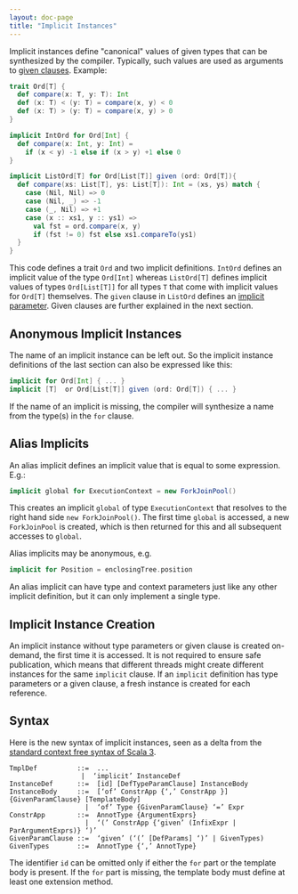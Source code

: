 ```yaml
---
layout: doc-page
title: "Implicit Instances"
---
```


Implicit instances define "canonical" values of given types
that can be synthesized by the compiler. Typically, such values are
used as arguments to [given clauses](./inferable-params.html). Example:
```scala
trait Ord[T] {
  def compare(x: T, y: T): Int
  def (x: T) < (y: T) = compare(x, y) < 0
  def (x: T) > (y: T) = compare(x, y) > 0
}

implicit IntOrd for Ord[Int] {
  def compare(x: Int, y: Int) =
    if (x < y) -1 else if (x > y) +1 else 0
}

implicit ListOrd[T] for Ord[List[T]] given (ord: Ord[T]){
  def compare(xs: List[T], ys: List[T]): Int = (xs, ys) match {
    case (Nil, Nil) => 0
    case (Nil, _) => -1
    case (_, Nil) => +1
    case (x :: xs1, y :: ys1) =>
      val fst = ord.compare(x, y)
      if (fst != 0) fst else xs1.compareTo(ys1)
  }
}
```
This code defines a trait `Ord` and two implicit definitions. `IntOrd` defines
an implicit value of the type `Ord[Int]` whereas `ListOrd[T]` defines implicit values of types `Ord[List[T]]`
for all types `T` that come with implicit values for `Ord[T]` themselves.
The `given` clause in `ListOrd` defines an [implicit parameter](./inferable-params.html).
Given clauses are further explained in the next section.

## Anonymous Implicit Instances

The name of an implicit instance can be left out. So the implicit instance definitions
of the last section can also be expressed like this:
```scala
implicit for Ord[Int] { ... }
implicit [T]  or Ord[List[T]] given (ord: Ord[T]) { ... }
```
If the name of an implicit is missing, the compiler will synthesize a name from
the type(s) in the `for` clause.

## Alias Implicits

An alias implicit defines an implicit value that is equal to some expression. E.g.:
```scala
implicit global for ExecutionContext = new ForkJoinPool()
```
This creates an implicit `global` of type `ExecutionContext` that resolves to the right hand side `new ForkJoinPool()`.
The first time `global` is accessed, a new `ForkJoinPool` is created, which is then
returned for this and all subsequent accesses to `global`.

Alias implicits may be anonymous, e.g.
```scala
implicit for Position = enclosingTree.position
```
An alias implicit can have type and context parameters just like any other implicit definition, but it can only implement a single type.

## Implicit Instance Creation

An implicit instance without type parameters or given clause is created on-demand, the first time it is accessed. It is not required to ensure safe publication, which means that different threads might create different instances for the same `implicit` clause. If an `implicit` definition has type parameters or a given clause, a fresh instance is created for each reference.

## Syntax

Here is the new syntax of implicit instances, seen as a delta from the [standard context free syntax of Scala 3](http://dotty.epfl.ch/docs/internals/syntax.html).
```
TmplDef          ::=  ...
                  |  ‘implicit’ InstanceDef
InstanceDef      ::=  [id] [DefTypeParamClause] InstanceBody
InstanceBody     ::=  [‘of’ ConstrApp {‘,’ ConstrApp }] {GivenParamClause} [TemplateBody]
                   |  ‘of’ Type {GivenParamClause} ‘=’ Expr
ConstrApp        ::=  AnnotType {ArgumentExprs}
                   |  ‘(’ ConstrApp {‘given’ (InfixExpr | ParArgumentExprs)} ‘)’
GivenParamClause ::=  ‘given’ (‘(’ [DefParams] ‘)’ | GivenTypes)
GivenTypes       ::=  AnnotType {‘,’ AnnotType}
```
The identifier `id` can be omitted only if either the `for` part or the template body is present.
If the `for` part is missing, the template body must define at least one extension method.
